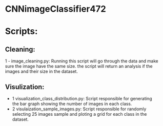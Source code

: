 # CNNimageClassifier472
# Scripts:
## Cleaning: 
1 - image_cleaning.py: Running this script will go through the data and make sure the image have the same size. the script will return an analysis if the images and their size in the dataset.

## Visulization:
- 1 visualization_class_distribution.py: Script responsible for generating the bar graph showing the number of images in each class.
- 2 visulaization_sample_images.py: Script responsible for randomly selecting 25 images sample and ploting a grid for each class in the dataset.
